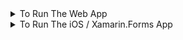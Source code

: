 <details>
  <summary>To Run The Web App</summary>
  
  ## 1. Prepare the database
  Make sure MySQL server is running, then start MySQL client from command line:
  ```bash
  mysql -u root -p [password]
  ```
  Run the following statements:
  ```mysql
  create database marta_v0;
  use marta_v0;
  source [project directory]/backend/v0/mysql/init.sql
  ```
  ## 2. Start the API server
  ```bash
  cd [project directory]/backend/v0
  npm install # Install dependencies first
  npm start
  ```
  ## 3. Start the app server
  ```bash
  cd [project directory]/frontend
  npm install # Install dependencies first
  npm start
  ```
  To log in as administrator, use username `admin` and password `admin123`.
  To log in as passenger use username `commuter14` and password `choochoo`.
</details>

<details>
  <summary>To Run The iOS / Xamarin.Forms App</summary>
  
  ## 1. Prepare the database
  Make sure MySQL server is running, then start MySQL client from command line:
  ```bash
  mysql -u root -p [password]
  ```
  Run the following statements:
  ```mysql
  create database marta;
  use marta;
  source [project directory]/backend/v1/mysql/init.sql
  ````
  ## 2. Start the API server
  ```bash
  cd [project directory]/backend/v1
  npm install # Install dependencies first
  npm start
  ```
  ## 3. For Xamarin.Forms
  Before building the project, make sure to replace the placeholder with your actual IP address in
  `[project_directory]/xamarin/MartaPassengerTraffic/MartaPassengerTraffic/LandingPage.xaml.cs`
  
  The line looks like this:
  ```c#
  var client = ((App)(Application.Current)).MyHttpClient;
  string endpoint = "http://[YOUR IP ADDRESS]:8080/stations";
  ```
  The mobile version is just a proof of concept that only displays the list of stations fetched from the server.
</details>
